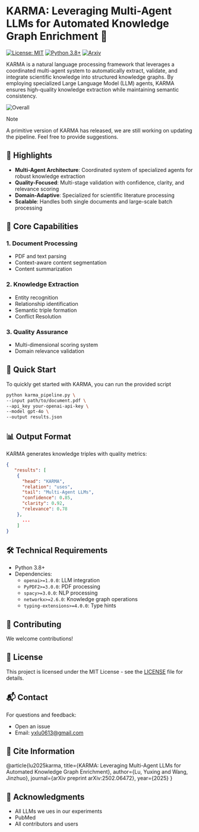 # KARMA: Leveraging Multi-Agent LLMs for Automated Knowledge Graph Enrichment 🤖 

[![License: MIT](https://img.shields.io/badge/License-MIT-yellow.svg)](https://opensource.org/licenses/MIT) [![Python 3.8+](https://img.shields.io/badge/python-3.8+-blue.svg)](https://www.python.org/downloads/) [![Arxiv](https://img.shields.io/badge/arxiv-2502.06472)](https://arxiv.org/abs/2502.06472)

KARMA is a natural language processing framework that leverages a coordinated multi-agent system to automatically extract, validate, and integrate scientific knowledge into structured knowledge graphs. By employing specialized Large Language Model (LLM) agents, KARMA ensures high-quality knowledge extraction while maintaining semantic consistency.

![Overall](https://github.com/user-attachments/assets/477485dc-8d56-4b05-95a4-77547e5ceb39)

> [!NOTE]
> A primitive version of KARMA has released, we are still working on updating the pipeline. Feel free to provide suggestions.

## 🌟 Highlights

- **Multi-Agent Architecture**: Coordinated system of specialized agents for robust knowledge extraction
- **Quality-Focused**: Multi-stage validation with confidence, clarity, and relevance scoring
- **Domain-Adaptive**: Specialized for scientific literature processing
- **Scalable**: Handles both single documents and large-scale batch processing

## 🎯 Core Capabilities

### 1. Document Processing
- PDF and text parsing
- Context-aware content segmentation
- Content summarization

### 2. Knowledge Extraction
- Entity recognition
- Relationship identification
- Semantic triple formation
- Conflict Resolution

### 3. Quality Assurance
- Multi-dimensional scoring system
- Domain relevance validation

## 🚀 Quick Start

To quickly get started with KARMA, you can run the provided script 

```bash
python karma_pipeline.py \
--input path/to/document.pdf \
--api_key your-openai-api-key \
--model gpt-4o \
--output results.json
```

## 📊 Output Format

KARMA generates knowledge triples with quality metrics:

```json
{
   "results": [
    {
      "head": "KARMA",
      "relation": "uses",
      "tail": "Multi-Agent LLMs",
      "confidence": 0.85,
      "clarity": 0.92,
      "relevance": 0.78
    }, 
      ... 
    ]
}
```

## 🛠️ Technical Requirements

- Python 3.8+
- Dependencies:
  - `openai>=1.0.0`: LLM integration
  - `PyPDF2>=3.0.0`: PDF processing
  - `spacy>=3.0.0`: NLP processing
  - `networkx>=2.6.0`: Knowledge graph operations
  - `typing-extensions>=4.0.0`: Type hints

## 🤝 Contributing

We welcome contributions!

## 📄 License

This project is licensed under the MIT License - see the [LICENSE](LICENSE) file for details.

## 📬 Contact

For questions and feedback:
- Open an issue
- Email: yxlu0613@gmail.com

## 🔖 Cite Information

@article{lu2025karma,
  title={KARMA: Leveraging Multi-Agent LLMs for Automated Knowledge Graph Enrichment},
  author={Lu, Yuxing and Wang, Jinzhuo},
  journal={arXiv preprint arXiv:2502.06472},
  year={2025}
}

## 🙏 Acknowledgments

- All LLMs we ues in our experiments
- PubMed
- All contributors and users
